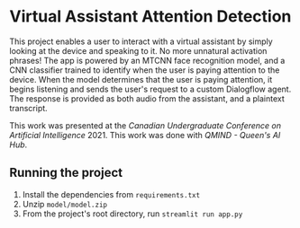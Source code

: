 # Virtual Assistant Attention Detection
This project enables a user to interact with a virtual assistant by simply
looking at the device and speaking to it. No more unnatural activation phrases!
The app is powered by an MTCNN face recognition model, and a CNN classifier
trained to identify when the user is paying attention to the device. When the
model determines that the user is paying attention, it begins listening and
sends the user's request to a custom Dialogflow agent. The response is provided
as both audio from the assistant, and a plaintext transcript.

This work was presented at the *Canadian Undergraduate Conference on Artificial
Intelligence* 2021. This work was done with *QMIND - Queen's AI Hub*.

## Running the project
1. Install the dependencies from `requirements.txt`
2. Unzip `model/model.zip`
3. From the project's root directory, run `streamlit run app.py`
